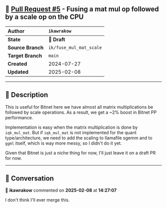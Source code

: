## 🔀 [Pull Request #5](https://github.com/ikawrakow/ik_llama.cpp/pull/5) - Fusing a mat mul op followed by a scale op on the CPU

| **Author** | `ikawrakow` |
| :--- | :--- |
| **State** | 📝 **Draft** |
| **Source Branch** | `ik/fuse_mul_mat_scale` |
| **Target Branch** | `main` |
| **Created** | 2024-07-27 |
| **Updated** | 2025-02-08 |

---

## 📄 Description

This is useful for Bitnet here we have almost all matrix multiplications be followed by scale operations.
As a result, we get a ~2% boost in Bitnet PP performance.

Implementation is easy when the matrix multiplication is done by `iqk_mul_mat`. But if `iqk_mul_mat` is not implemented for the quant type/architecture, we need to add the scaling to llamafile sgemm and to `ggml` itself, which is way more messy, so I didn't do it yet.

Given that Bitnet is just a niche thing for now, I'll just leave it on a draft PR for now.

---

## 💬 Conversation

👤 **ikawrakow** commented on **2025-02-08** at **14:27:07**

I don't think I'll ever merge this.